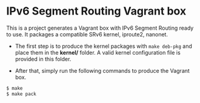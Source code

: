 # IPv6 Segment Routing Vagrant box

This is a project generates a Vagrant box with IPv6 Segment Routing ready to use.
It packages a compatible SRv6 kernel, iproute2, nanonet.

- The first step is to produce the kernel packages with `make deb-pkg` and place them in the **kernel/** folder. A valid kernel configuration file is provided in this folder.

- After that, simply run the following commands to produce the Vagrant box.
```bash
$ make
$ make pack
```

